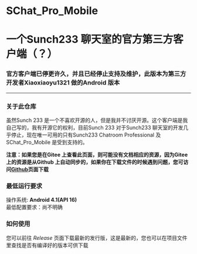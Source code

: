 # SChat_Pro_Mobile
# 一个Sunch233 聊天室的官方第三方客户端（？）   
### 官方客户端已停更许久，并且已经停止支持及维护，此版本为第三方开发者Xiaoxiaoyu1321 做的Android 版本   
---
### 关于此仓库   
虽然Sunch 233 是一个不喜欢开源的人，但是我并不讨厌开源。这个客户端是我自己写的，我有开源它的权利，目前Sunch 233 对于Sunch233 聊天室的开发几乎停止，现在唯一可用的只有Sunch233 Chatroom Professional 及 SChat_Pro_Mobile 是受到支持的。   
       
**注意：如果您是在Gitee 上查看此页面，则可能没有文档相应的资源，因为Gitee 上的资源是从Github 上自动同步的，如果你在下载文件的时候遇到问题，您可访问[Github](https://github.com/Xiaoxiaoyu1321/SChat_Pro_Mobile)页面下载**    
### 最低运行要求  
操作系统: **Android 4.1(API 16)**     
最低配置要求：尚不明确   
### 如何使用  
您可以前往 *Release* 页面下载最新的发行版，这是最新的，您也可以在项目文件里查找是否有编译好的版本可供下载   
